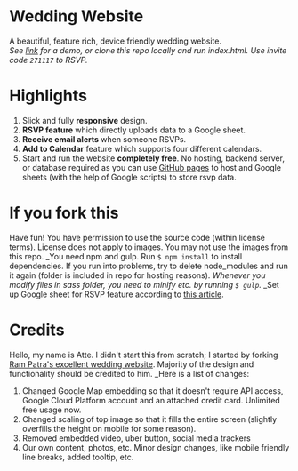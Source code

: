 # Wedding Website
A beautiful, feature rich, device friendly wedding website.  
_See [link](https://link) for a demo, or clone this repo locally and run index.html. Use invite code `271117` to RSVP._

# Highlights
1. Slick and fully __responsive__ design.
2. __RSVP feature__ which directly uploads data to a Google sheet.
3. __Receive email alerts__ when someone RSVPs.
4. __Add to Calendar__ feature which supports four different calendars.
5. Start and run the website __completely free__. No hosting, backend server, or database required as you can
use [GitHub pages](https://pages.github.com/) to host and Google sheets (with the help of Google scripts) to store rsvp data.

# If you fork this
Have fun! You have permission to use the source code (within license terms). License does not apply to images. You may not use the images from this repo.
_You need npm and gulp. Run `$ npm install` to install dependencies. If you run into problems, try to delete node_modules and run it again (folder is included in repo for hosting reasons).
_Whenever you modify files in sass folder, you need to minify etc. by running `$ gulp`._
_Set up Google sheet for RSVP feature according to [this article](https://github.com/dwyl/learn-to-send-email-via-google-script-html-no-server).

# Credits
Hello, my name is Atte. I didn't start this from scratch; I started by forking [Ram Patra's excellent wedding website](https://github.com/rampatra/wedding-website).
Majority of the design and functionality should be credited to him.
_Here is a list of changes:
1. Changed Google Map embedding so that it doesn't require API access, Google Cloud Platform account and an attached credit card. Unlimited free usage now.
2. Changed scaling of top image so that it fills the entire screen (slightly overfills the height on mobile for some reason).
3. Removed embedded video, uber button, social media trackers
4. Our own content, photos, etc. Minor design changes, like mobile friendly line breaks, added tooltip, etc.

